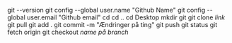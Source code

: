 git --version
git config --global user.name "Github Name"
git config --global user.email "Github email"
cd
cd .. 
cd Desktop
mkdir git 
git clone *link*
git pull
git add . 
git commit -m "Ændringer på ting"
git push
git status
git fetch origin 
git checkout *name på branch*
